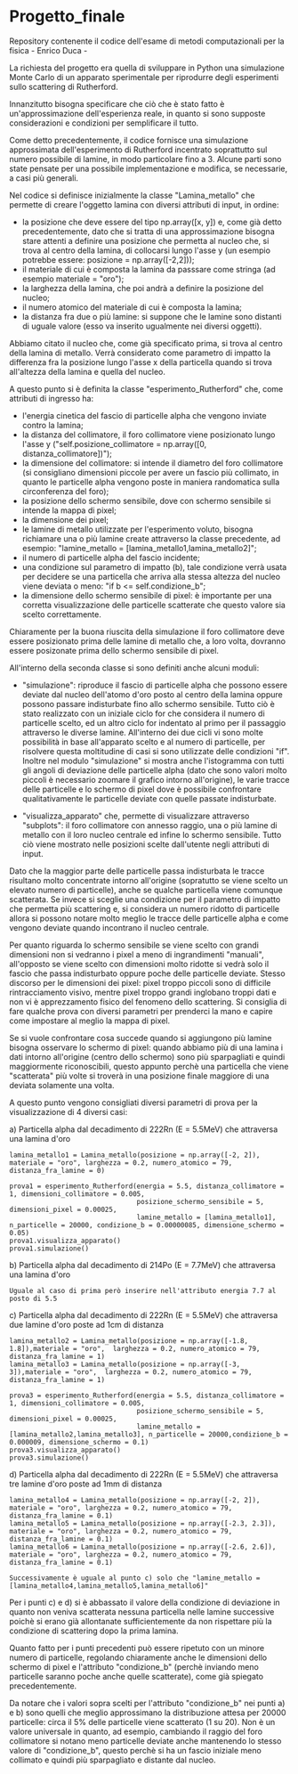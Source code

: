 # Progetto_finale
Repository contenente il codice dell'esame di metodi computazionali per la fisica - Enrico Duca -

La richiesta del progetto era quella di sviluppare in Python una simulazione Monte Carlo di un apparato sperimentale per riprodurre degli esperimenti sullo scattering di Rutherford.

Innanzitutto bisogna specificare che ciò che è stato fatto è un'approssimazione dell'esperienza reale, in quanto si sono supposte considerazioni e condizioni per semplificare il tutto.

Come detto precedentemente, il codice fornisce una simulazione approssimata dell'esperimento di Rutherford incentrato soprattutto sul numero possibile di lamine, in modo particolare fino a 3. Alcune parti sono state pensate per una possibile implementazione e modifica, se necessarie, a casi più generali.

Nel codice si definisce inizialmente la classe  "Lamina_metallo" che permette di creare l'oggetto lamina con diversi attributi di input, in ordine:

- la posizione che deve essere del tipo np.array([x, y]) e, come già detto precedentemente, dato che si tratta di una approssimazione bisogna stare attenti a definire una posizione che permetta al nucleo che, si trova al centro della lamina, di collocarsi lungo l'asse y (un esempio potrebbe essere: posizione = np.array([-2,2]));
- il materiale di cui è composta la lamina da passsare come stringa (ad esempio materiale = "oro");
- la larghezza della lamina, che poi andrà a definire la posizione del nucleo;
- il numero atomico del materiale di cui è composta la lamina;
- la distanza fra due o più lamine: si suppone che le lamine sono distanti di uguale valore (esso va inserito ugualmente nei diversi oggetti).

Abbiamo citato il nucleo che, come già specificato prima, si trova al centro della lamina di metallo. Verrà considerato come parametro di impatto la differenza fra la posizione lungo l'asse x della particella quando si trova all'altezza della lamina e quella del nucleo.

A questo punto si è definita la classe "esperimento_Rutherford" che, come attributi di ingresso ha:

- l'energia cinetica del fascio di particelle alpha che vengono inviate contro la lamina;
- la distanza del collimatore, il foro collimatore viene posizionato lungo l'asse y ("self.posizione_collimatore = np.array([0, distanza_collimatore])");
- la dimensione del collimatore: si intende il diametro del foro collimatore (si consigliano dimensioni piccole per avere un fascio più collimato, in quanto le particelle alpha vengono poste in maniera randomatica sulla circonferenza del foro);
- la posizione dello schermo sensibile, dove con schermo sensibile si intende la mappa di pixel;
- la dimensione dei pixel;
- le lamine di metallo utilizzate per l'esperimento voluto, bisogna richiamare una o più lamine create attraverso la classe precedente, ad esempio: "lamine_metallo = [lamina_metallo1,lamina_metallo2]";
- il numero di particelle alpha del fascio incidente;
- una condizione sul parametro di impatto (b), tale condizione verrà usata per decidere se una particella che arriva alla stessa altezza del nucleo viene deviata o meno: "if b <= self.condizione_b";
- la dimensione dello schermo sensibile di pixel: è importante per una corretta visualizzazione delle particelle scatterate che questo valore sia scelto correttamente.

Chiaramente per la buona riuscita della simulazione il foro collimatore deve essere posizionato prima delle lamine di metallo che, a loro volta, dovranno essere posizonate prima dello schermo sensibile di pixel.


All'interno della seconda classe si sono definiti anche alcuni moduli:

- "simulazione": riproduce il fascio di particelle alpha che possono essere deviate dal nucleo dell'atomo d'oro posto al centro della lamina oppure possono passare indisturbate fino allo schermo sensibile. Tutto ciò è stato realizzato con un iniziale ciclo for che considera il numero di particelle scelto, ed un altro ciclo for indentato al primo per il passaggio attraverso le diverse lamine. All'interno dei due cicli vi sono molte possibilità in base all'apparato scelto e al numero di particelle, per risolvere questa moltitudine di casi si sono utilizzate delle condizioni "if". Inoltre nel modulo "simulazione" si mostra anche l'istogramma con tutti gli angoli di deviazione delle particelle alpha (dato che sono valori molto piccoli è necessario zoomare il grafico intorno all'origine), le varie tracce delle particelle e lo schermo di pixel dove è possibile confrontare qualitativamente le particelle deviate con quelle passate indisturbate.

- "visualizza_apparato" che, permette di visualizzare attraverso "subplots": il foro collimatore con annesso raggio, una o più lamine di  metallo con il loro nucleo centrale ed infine lo schermo sensibile. Tutto ciò viene mostrato nelle posizioni scelte dall'utente negli attributi di input.

Dato che la maggior parte delle particelle passa indisturbata le tracce risultano molto concentrate intorno all'origine (sopratutto se viene scelto un elevato numero di particelle), anche se qualche particella viene comunque scatterata.
Se invece si sceglie una condizione per il parametro di impatto che permetta più scattering e, si considera un numero ridotto di particelle allora si possono notare molto meglio le tracce delle particelle alpha e come vengono deviate quando incontrano il nucleo centrale.


Per quanto riguarda lo schermo sensibile se viene scelto con grandi dimensioni non si vedranno i pixel a meno di ingrandimenti "manuali", all'opposto se viene scelto con dimensioni molto ridotte si vedrà solo il fascio che passa indisturbato oppure poche delle particelle deviate.
Stesso discorso per le dimensioni dei pixel: pixel troppo piccoli sono di difficile rintracciamento visivo, mentre pixel troppo grandi inglobano troppi dati e non vi è apprezzamento fisico del fenomeno dello scattering.
Si consiglia di fare qualche prova con diversi parametri per prenderci la mano e capire come impostare al meglio la mappa di pixel.

Se si vuole confrontare cosa succede quando si aggiungono più lamine bisogna osservare lo schermo di pixel: quando abbiamo più di una lamina i dati intorno all'origine (centro dello schermo) sono più sparpagliati e quindi maggiormente riconoscibili, questo appunto perchè una particella che viene "scatterata" più volte si troverà in una posizione finale maggiore di una deviata solamente una volta.

A questo punto vengono consigliati diversi parametri di prova per la visualizzazione di 4 diversi casi:

a) Particella alpha dal decadimento di 222Rn (E = 5.5MeV) che attraversa una lamina d'oro

    lamina_metallo1 = Lamina_metallo(posizione = np.array([-2, 2]), materiale = "oro", larghezza = 0.2, numero_atomico = 79, distanza_fra_lamine = 0)

    prova1 = esperimento_Rutherford(energia = 5.5, distanza_collimatore = 1, dimensioni_collimatore = 0.005,
                                    posizione_schermo_sensibile = 5,  dimensioni_pixel = 0.00025,
                                    lamine_metallo = [lamina_metallo1], n_particelle = 20000, condizione_b = 0.00000085, dimensione_schermo = 0.05)
    prova1.visualizza_apparato()
    prova1.simulazione()

b) Particella alpha dal decadimento di 214Po (E = 7.7MeV) che attraversa una lamina d'oro

    Uguale al caso di prima però inserire nell'attributo energia 7.7 al posto di 5.5

c) Particella alpha dal decadimento di 222Rn (E = 5.5MeV) che attraversa due lamine d'oro poste ad 1cm di distanza

    lamina_metallo2 = Lamina_metallo(posizione = np.array([-1.8, 1.8]),materiale = "oro",  larghezza = 0.2, numero_atomico = 79, distanza_fra_lamine = 1)
    lamina_metallo3 = Lamina_metallo(posizione = np.array([-3, 3]),materiale = "oro",  larghezza = 0.2, numero_atomico = 79, distanza_fra_lamine = 1)

    prova3 = esperimento_Rutherford(energia = 5.5, distanza_collimatore = 1, dimensioni_collimatore = 0.005,
                                    posizione_schermo_sensibile = 5, dimensioni_pixel = 0.00025,
                                    lamine_metallo = [lamina_metallo2,lamina_metallo3], n_particelle = 20000,condizione_b = 0.000009, dimensione_schermo = 0.1)
    prova3.visualizza_apparato()
    prova3.simulazione()

d) Particella alpha dal decadimento di 222Rn (E = 5.5MeV) che attraversa tre lamine d'oro poste ad 1mm di distanza

    lamina_metallo4 = Lamina_metallo(posizione = np.array([-2, 2]), materiale = "oro", larghezza = 0.2, numero_atomico = 79, distanza_fra_lamine = 0.1)
    lamina_metallo5 = Lamina_metallo(posizione = np.array([-2.3, 2.3]), materiale = "oro", larghezza = 0.2, numero_atomico = 79, distanza_fra_lamine = 0.1)
    lamina_metallo6 = Lamina_metallo(posizione = np.array([-2.6, 2.6]), materiale = "oro", larghezza = 0.2, numero_atomico = 79, distanza_fra_lamine = 0.1)

    Successivamente è uguale al punto c) solo che "lamine_metallo = [lamina_metallo4,lamina_metallo5,lamina_metallo6]"

Per i punti c) e d) si è abbassato il valore della condizione di deviazione in quanto non veniva scatterata nessuna particella nelle lamine successive poichè si erano già allontanate sufficientemente da non rispettare più la condizione di scattering dopo la prima lamina.

Quanto fatto per i punti precedenti può essere ripetuto con un minore numero di particelle, regolando chiaramente anche le dimensioni dello schermo di pixel e l'attributo "condizione_b" (perchè inviando meno particelle saranno poche anche quelle scatterate), come già spiegato precedentemente.

Da notare che i valori sopra scelti per l'attributo "condizione_b" nei punti a) e b) sono quelli che meglio approssimano la distribuzione attesa per 20000 particelle: circa il 5% delle particelle viene scatterato (1 su 20).
Non è un valore universale in quanto, ad esempio, cambiando il raggio del foro collimatore si notano meno particelle deviate anche mantenendo lo stesso valore di "condizione_b", questo perchè si ha un fascio iniziale meno collimato e quindi più sparpagliato e distante dal nucleo.
